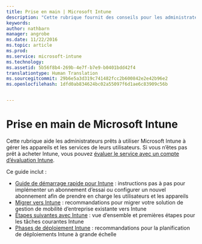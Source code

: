 ```yaml
---
title: Prise en main | Microsoft Intune
description: "Cette rubrique fournit des conseils pour les administrateurs prêts à déployer Microsoft Intune dans l’environnement de production d’entreprise qu’ils gèrent."
keywords: 
author: nathbarn
manager: angrobe
ms.date: 11/22/2016
ms.topic: article
ms.prod: 
ms.service: microsoft-intune
ms.technology: 
ms.assetid: 5b56f8b4-269b-4e7f-b7e9-b0401bdd42f4
translationtype: Human Translation
ms.sourcegitcommit: 29b6e5a3d319c741482fcc2b600842e2e42b96e2
ms.openlocfilehash: 1dfd0ab834624bc02a55097f6d1ae6c83909c56b


---
```


# <a name="get-started-with-microsoft-intune"></a>Prise en main de Microsoft Intune

Cette rubrique aide les administrateurs prêts à utiliser Microsoft Intune à gérer les appareils et les services de leurs utilisateurs. Si vous n’êtes pas prêt à acheter Intune, vous pouvez [évaluer le service avec un compte d’évaluation Intune](https://docs.microsoft.com/intune/understand-explore/get-started-with-a-30-day-trial-of-microsoft-intune).

Ce guide inclut :
- [Guide de démarrage rapide pour Intune](start-with-a-paid-subscription-to-microsoft-intune.md) : instructions pas à pas pour implémenter un abonnement d’essai ou configurer un nouvel abonnement afin de prendre en charge les utilisateurs et les appareils
- [Migrer vers Intune](migrate-to-intune.md) : recommandations pour migrer votre solution de gestion de mobilité d’entreprise existante vers Intune
- [Étapes suivantes avec Intune](prevent-company-data-leaks-from-Office-365-mobile-apps.md) : vue d’ensemble et premières étapes pour les tâches courantes Intune
- [Phases de déploiement Intune](rollout-phases-for-microsoft-intune-deployment.md) : recommandations pour la planification de déploiements Intune à grande échelle



<!--HONumber=Nov16_HO4-->



